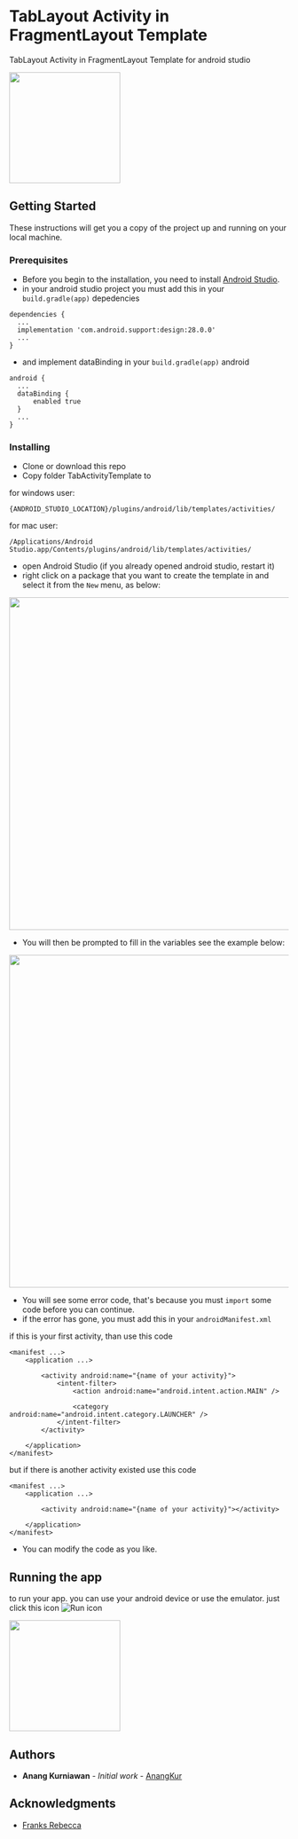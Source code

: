 # TabLayout Activity in FragmentLayout Template

TabLayout Activity in FragmentLayout Template for android studio

<img src="https://i.imgur.com/UaVdQwQ.png" width="200">

## Getting Started

These instructions will get you a copy of the project up and running on your local machine.

### Prerequisites

- Before you begin to the installation, you need to install [Android Studio](https://developer.android.com/studio/).
- in your android studio project you must add this in your `build.gradle(app)` depedencies
```
dependencies {
  ...
  implementation 'com.android.support:design:28.0.0'
  ...
}
```
- and implement dataBinding in your `build.gradle(app)` android
```
android {
  ...
  dataBinding {
      enabled true
  }
  ...
}
```

### Installing

- Clone or download this repo
- Copy folder TabActivityTemplate to 

for windows user:
```
{ANDROID_STUDIO_LOCATION}/plugins/android/lib/templates/activities/
```
for mac user:
```
/Applications/Android Studio.app/Contents/plugins/android/lib/templates/activities/
```
- open Android Studio (if you already opened android studio, restart it)
- right click on a package that you want to create the template in and select it from the `New` menu, as below:
<img src="https://i.imgur.com/daJd4ea.png" width="600">

- You will then be prompted to fill in the variables see the example below:
<img src="https://i.imgur.com/iYapkH2.png" width="600">

- You will see some error code, that's because you must `import` some code before you can continue.
- if the error has gone, you must add this in your `androidManifest.xml`

if this is your first activity, than use this code

```
<manifest ...>
    <application ...>
        
        <activity android:name="{name of your activity}">
            <intent-filter>
                <action android:name="android.intent.action.MAIN" />

                <category android:name="android.intent.category.LAUNCHER" />
            </intent-filter>
        </activity>
        
    </application>
</manifest>
```

but if there is another activity existed use this code

```
<manifest ...>
    <application ...>
        
        <activity android:name="{name of your activity}"></activity>
        
    </application>
</manifest>
```

- You can modify the code as you like.

## Running the app

to run your app. you can use your android device or use the emulator.
just click this icon ![Run icon](https://i.imgur.com/UPUZvN7.png)

<img src="https://i.imgur.com/UaVdQwQ.png" width="200">

## Authors

* **Anang Kurniawan** - *Initial work* - [AnangKur](https://github.com/anangkur)

## Acknowledgments

* [Franks Rebecca](https://riggaroo.co.za/custom-file-template-group-android-studiointellij/)
